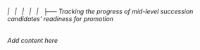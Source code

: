 ###### |   |   |   |   |   ├── Tracking the progress of mid-level succession candidates’ readiness for promotion

*Add content here*